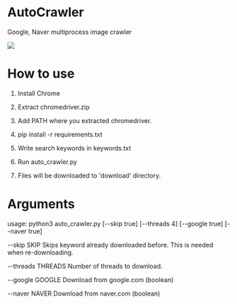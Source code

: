 # AutoCrawler
Google, Naver multiprocess image crawler

![](img/animation.gif)

# How to use

1. Install Chrome

2. Extract chromedriver.zip

3. Add PATH where you extracted chromedriver.

4. pip install -r requirements.txt

5. Write search keywords in keywords.txt

6. Run auto_crawler.py

7. Files will be downloaded to 'download' directory.


# Arguments
usage: python3 auto_crawler.py [--skip true] [--threads 4] [--google true] [--naver true]

--skip SKIP        Skips keyword already downloaded before. This is needed when re-downloading.

--threads THREADS  Number of threads to download.

--google GOOGLE    Download from google.com (boolean)

--naver NAVER      Download from naver.com (boolean)

